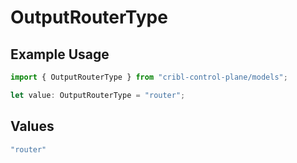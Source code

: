 # OutputRouterType

## Example Usage

```typescript
import { OutputRouterType } from "cribl-control-plane/models";

let value: OutputRouterType = "router";
```

## Values

```typescript
"router"
```